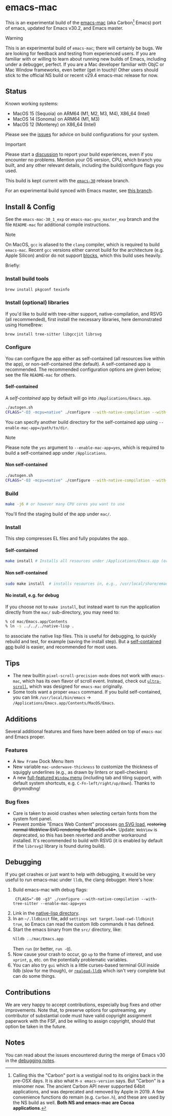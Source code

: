 # emacs-mac

This is an experimental build of the [emacs-mac](https://bitbucket.org/mituharu/emacs-mac) (aka Carbon[^1] Emacs) port of emacs, updated for Emacs v30.2, and Emacs master.

> [!WARNING]
> This is an experimental build of `emacs-mac`; there will certainly be bugs. We are looking for feedback and testing from experienced users.  If you are familiar with or willing to learn about running new builds of Emacs, including under a debugger, perfect.  If you are a Mac developer familiar with ObjC or Mac Window frameworks, even better (get in touch)!  Other users should stick to the official NS build or recent v29.4 emacs-mac release for now.

## Status

Known working systems:

- MacOS 15 (Sequoia) on ARM64 (M1, M2, M3, M4), X86_64 (Intel)
- MacOS 14 (Sonoma) on ARM64 (M1, M3)
- MacOS 12 (Monterey) on X86_64 (Intel)

Please see the [issues](../../issues) for advice on build configurations for your system.

>[!IMPORTANT]
> Please start a [discussion](../../discussions/categories/show-and-tell) to report your build experiences, even if you encounter no problems.  Mention your OS version, CPU, which branch you built, and any other relevant details, including the build/configure flags you used.

This build is kept current with the [`emacs-30`](https://github.com/emacs-mirror/emacs/tree/emacs-30) release branch.

For an experimental build synced with Emacs master, see [this branch](https://github.com/jdtsmith/emacs-mac/tree/emacs-mac-gnu_master_exp).

## Install & Config

See the `emacs-mac-30_1_exp` or `emacs-mac-gnu_master_exp` branch and the file `README-mac` for additional compile instructions.  

> [!NOTE]
> On MacOS, `gcc` is aliased to the `clang` compiler, which is required to build `emacs-mac`.  Recent `gcc` versions either cannot build for the architecture (e.g. Apple Silicon) and/or do not support [blocks](https://en.wikipedia.org/wiki/Blocks_(C_language_extension)), which this build uses heavily.

Briefly:

### Install build tools

```bash
brew install pkgconf texinfo
```

### Install (optional) libraries

If you'd like to build with tree-sitter support, native-compilation, and RSVG (all recommended), first install the necessary libraries, here demonstrated using HomeBrew:

```bash
brew install tree-sitter libgccjit librsvg
```

### Configure

You can configure the app either as self-contained (all resources live within the app), or non-self-contained (the default).  A self-contained app is recommended.  The recommended configuration options are given below; see the file `README-mac` for others.

#### Self-contained

A _self-contained_ app by default will go into `/Applications/Emacs.app`.

```bash
./autogen.sh
CFLAGS="-O3 -mcpu=native" ./configure --with-native-compilation --with-tree-sitter --enable-mac-app=yes --enable-mac-self-contained
```

You can specify another build directory for the self-contained app using `--enable-mac-app=/path/to/dir`.

>[!NOTE]
> Please note the `yes` argument to `--enable-mac-app=yes`, which is required to build a self-contained app under `/Applications`.

#### Non self-contained

```bash
./autogen.sh
CFLAGS="-O3 -mcpu=native" ./configure --with-native-compilation --with-tree-sitter  
```

### Build

```bash
make -j6 # or however many CPU cores you want to use
```

You'll find the staging build of the app under `mac/`.

### Install

This step compresses EL files and fully populates the app.

#### Self-contained

```bash
make install # Installs all resources under /Applications/Emacs.app (or wherever your self-contained build is going)
```

#### Non self-contained

```bash
sudo make install  # installs resources in, e.g., /usr/local/share/emacs/30.2.50
```

#### No install, e.g. for debug

If you choose not to `make install`, but instead want to run the application directly from the `mac/` sub-directory, you may need to:

```bash
% cd mac/Emacs.app/Contents
% ln -s ../../../native-lisp .
```

to associate the native lisp files.  This is useful for debugging, to quickly rebuild and test, for example (saving the install step).  But a [self-contained app](#Self-contained) build is easier, and recommended for most uses.

## Tips

- The new builtin `pixel-scroll-precision-mode` does not work with `emacs-mac`, which has its own flavor of scroll event.  Instead, check out [`ultra-scroll`](https://github.com/jdtsmith/ultra-scroll), which was designed for `emacs-mac` originally.
- Some tools want a proper `emacs` command.  If you build self-contained, you can link `/usr/local/bin/emacs` -> `/Applications/Emacs.app/Contents/MacOS/Emacs`.

## Additions

Several additional features and fixes have been added on top of `emacs-mac` and Emacs proper.

### Features

- A `New Frame` Dock Menu Item
- New variable `mac-underwave-thickness` to customize the thickness of squiggly underlines (e.g., as drawn by linters or spell-checkers)
- A new [full-featured `Window` menu](https://github.com/jdtsmith/emacs-mac/pull/21) (including tab and tiling support, with default system shortcuts, e.g. `C-Fn-left/right/up/down`).  Thanks to @rymndhng!

### Bug fixes

- Care is taken to avoid crashes when selecting certain fonts from the system font panel.
- Prevent zombie "Emacs Web Content" processes [on SVG load](../../issues/9), ~~restoring normal WebView SVG rendering for MacOS v14+~~.  Update: `WebView` is deprecated, so this has been reverted and another workaround installed. It's recommended to build with RSVG (it is enabled by default if the `librsvg2` library is found during build).

## Debugging

If you get crashes or just want to help with debugging, it would be very useful to run emacs-mac under `lldb`, the clang debugger.  Here's how:

1. Build emacs-mac with debug flags:
   ```
    CFLAGS="-O0 -g3" ./configure --with-native-compilation --with-tree-sitter --enable-mac-app=yes
    ```
2.  Link in the [native-lisp directory](#no-install-eg-for-debug).   
2.  In an `~/.lldbinit` file, add `settings set target.load-cwd-lldbinit true`, so Emacs can read the custom lldb commands it has defined.
3.  Start the emacs binary from the `src/` directory, like:
    ```bash
    %lldb ../mac/Emacs.app
    ```
    Then `run` (or better, `run -Q`).
1. Now cause your crash to occur, go `up` to the frame of interest, and use `xprint`, `p`, etc. on the potentially problematic variables.
2. You can also try `gui` which is a little curses-based terminal GUI inside lldb (slow for me though), or [`realgud-lldb`](https://github.com/realgud/realgud-lldb) which isn't very complete but can do some things.

## Contributions

We are very happy to accept contributions, especially bug fixes and other improvements.  Note that, to preserve options for upstreaming, any contributor of substantial code must have valid copyright assignment paperwork with the FSF, and be willing to assign copyright, should that option be taken in the future. 

## Notes

You can read about the issues encountered during the merge of Emacs v30 in the [debugging notes](https://github.com/jdtsmith/emacs-mac/blob/emacs-mac-30_1_exp/devel_update_notes.org).

[^1]: Calling this the "Carbon" port is a vestigial nod to its origins back in the pre-OSX days. It is also what `M-x emacs-version` says.  But "Carbon" is a misnomer now.  The ancient Carbon API never supported 64bit applications, and was deprecated and removed by Apple in 2019.  A few convenience functions do remain (e.g. `Carbon.h`), and these are used by the NS build as well.  **Both NS and emacs-mac are Cocoa applications**.
